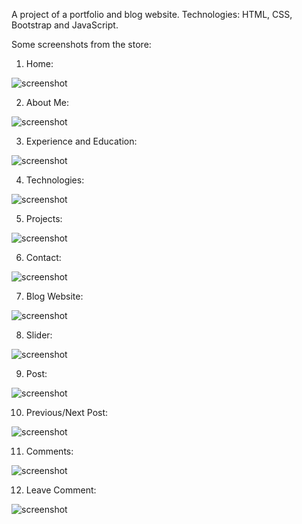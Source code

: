A project of a portfolio and blog website. Technologies: HTML, CSS, Bootstrap and JavaScript.

Some screenshots from the store:

1. Home:

![screenshot](screenshots/ss1.png)

2. About Me:

![screenshot](screenshots/ss2.png)

3. Experience and Education:

![screenshot](screenshots/ss3.png)

4. Technologies:

![screenshot](screenshots/ss4.png)

5. Projects:

![screenshot](screenshots/ss5.png)

6. Contact:

![screenshot](screenshots/ss6.png)

7. Blog Website:

![screenshot](screenshots/ss7.png)

8. Slider:

![screenshot](screenshots/ss8.png)

9. Post:

![screenshot](screenshots/ss9.png)

10. Previous/Next Post:

![screenshot](screenshots/ss10.png)

11. Comments:

![screenshot](screenshots/ss11.png)

12. Leave Comment:

![screenshot](screenshots/ss12.png)